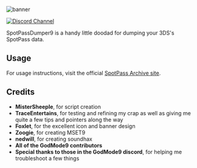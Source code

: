 ![banner](https://i.ibb.co/7zVmf7m/Spot-Pass-Dumper9-banner.png)

[![Discord Channel][discord-badge]][discord]

[discord]: https://discord.gg/537RyPNmSg
[discord-badge]: https://img.shields.io/discord/1209201515063943219?color=%237289DA&logo=discord&logoColor=%23FFFFFF

SpotPassDumper9 is a handy little doodad for dumping your 3DS's SpotPass data.

## Usage

For usage instructions, visit the official [SpotPass Archive site](https://spotpassarchive.github.io/).

## Credits
* **MisterSheeple**, for script creation
* **TraceEntertains**, for testing and refining my crap as well as giving me quite a few tips and pointers along the way
* **Foxlet**, for the excellent icon and banner design
* **Zoogie**, for creating MSET9
* **nedwill**, for creating soundhax
* **All of the GodMode9 contributors**
* **Special thanks to those in the GodMode9 discord**, for helping me troubleshoot a few things
